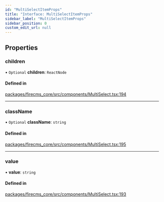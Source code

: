 ```yaml
---
id: "MultiSelectItemProps"
title: "Interface: MultiSelectItemProps"
sidebar_label: "MultiSelectItemProps"
sidebar_position: 0
custom_edit_url: null
---
```


## Properties

### children

• `Optional` **children**: `ReactNode`

#### Defined in

[packages/firecms_core/src/components/MultiSelect.tsx:194](https://github.com/FireCMSco/firecms/blob/d45f3739/packages/firecms_core/src/components/MultiSelect.tsx#L194)

___

### className

• `Optional` **className**: `string`

#### Defined in

[packages/firecms_core/src/components/MultiSelect.tsx:195](https://github.com/FireCMSco/firecms/blob/d45f3739/packages/firecms_core/src/components/MultiSelect.tsx#L195)

___

### value

• **value**: `string`

#### Defined in

[packages/firecms_core/src/components/MultiSelect.tsx:193](https://github.com/FireCMSco/firecms/blob/d45f3739/packages/firecms_core/src/components/MultiSelect.tsx#L193)
